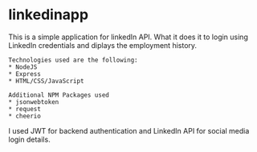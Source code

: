 # linkedinapp

This is a simple application for linkedIn API. What it does it to login using LinkedIn credentials and diplays the employment history.

	Technologies used are the following:
	* NodeJS
	* Express
	* HTML/CSS/JavaScript

	Additional NPM Packages used
	* jsonwebtoken
	* request
	* cheerio

I used JWT for backend authentication and LinkedIn API for social media login details.